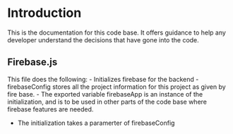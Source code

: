 # Introduction

This is the documentation for this code base. It offers guidance to help any developer understand the decisions that have gone into the code.

## Firebase.js

This file does the following: - Initializes firebase for the backend - firebaseConfig stores all the project information for this project as given by fire base. - The exported variable firebaseApp is an instance of the initialization, and is to be used in other parts of the code base where firebase features are needed.  
 - The initialization takes a paramerter of firebaseConfig
